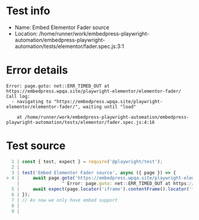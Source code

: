 # Test info

- Name: Embed Elementor Fader source
- Location: /home/runner/work/embedpress-playwright-automation/embedpress-playwright-automation/tests/elementor/fader.spec.js:3:1

# Error details

```
Error: page.goto: net::ERR_TIMED_OUT at https://embedpress.wpqa.site/playwright-elementor/elementor-fader/
Call log:
  - navigating to "https://embedpress.wpqa.site/playwright-elementor/elementor-fader/", waiting until "load"

    at /home/runner/work/embedpress-playwright-automation/embedpress-playwright-automation/tests/elementor/fader.spec.js:4:16
```

# Test source

```ts
  1 | const { test, expect } = require('@playwright/test');
  2 |
  3 | test('Embed Elementor Fader source', async ({ page }) => {
> 4 |     await page.goto('https://embedpress.wpqa.site/playwright-elementor/elementor-fader/');
    |                ^ Error: page.goto: net::ERR_TIMED_OUT at https://embedpress.wpqa.site/playwright-elementor/elementor-fader/
  5 |     await expect(page.locator('iframe').contentFrame().locator('footer > div > div > div')).toBeVisible();
  6 | });
  7 | // As now we only have embed support 
  8 |
  9 |
```